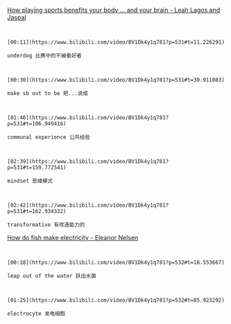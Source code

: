 [How playing sports benefits your body ... and your brain - Leah Lagos and Jaspal](https://www.bilibili.com/video/BV1Dk4y1q781?p=531)


```ad-note


[00:11](https://www.bilibili.com/video/BV1Dk4y1q781?p=531#t=11.226291)

underdog 比赛中的不被看好者

```

```ad-note


[00:30](https://www.bilibili.com/video/BV1Dk4y1q781?p=531#t=30.911083)

make sb out to be 把...说成

```

```ad-note


[01:46](https://www.bilibili.com/video/BV1Dk4y1q781?p=531#t=106.949416)

communal experience 公共经验

```

```ad-note


[02:39](https://www.bilibili.com/video/BV1Dk4y1q781?p=531#t=159.772541)

mindset 思维模式

```

```ad-note


[02:42](https://www.bilibili.com/video/BV1Dk4y1q781?p=531#t=162.934332)

transformative 有改造能力的

```

[How do fish make electricity - Eleanor Nelsen](https://www.bilibili.com/video/BV1Dk4y1q781?p=532)


```ad-note


[00:18](https://www.bilibili.com/video/BV1Dk4y1q781?p=532#t=18.553667)

leap out of the water 跃出水面

```

```ad-note


[01:25](https://www.bilibili.com/video/BV1Dk4y1q781?p=532#t=85.923292)

electrocyte 发电细胞

```